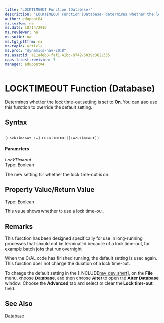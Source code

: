 ```yaml
---
title: "LOCKTIMEOUT Function (Database)"
description: "LOCKTIMEOUT Function (Database) determines whether the lock time-out setting is set to On, and it can be used to override the default setting."
author: edupont04
ms.custom: na
ms.date: 10/14/2016
ms.reviewer: na
ms.suite: na
ms.tgt_pltfrm: na
ms.topic: article
ms.prod: "dynamics-nav-2018"
ms.assetid: a11adeb8-faf1-41bc-9742-5039c3621335
caps.latest.revision: 7
manager: edupont04
---
```

# LOCKTIMEOUT Function (Database)
Determines whether the lock time-out setting is set to **On**. You can also use this function to override the default setting.  

## Syntax  

```  

[LockTimeout :=] LOCKTIMEOUT([LockTimeout])  
```  

#### Parameters  
 *LockTimeout*  
 Type: Boolean  

 The new setting for whether the lock time-out is on.  

## Property Value/Return Value  
 Type: Boolean  

 This value shows whether to use a lock time-out.  

## Remarks  
 This function has been designed specifically for use in long-running processes that should not be terminated because of a lock time-out, for example batch jobs that run overnight.  

 When the C/AL code has finished running, the default setting is used again. This function does not change the duration of a lock time-out.  

 To change the default setting in the [!INCLUDE[nav_dev_short](includes/nav_dev_short_md.md)], on the **File** menu, choose **Database**, and then choose **Alter** to open the **Alter Database** window. Choose the **Advanced** tab and select or clear the **Lock time-out** field.  

## See Also  
 [Database](Database.md)
